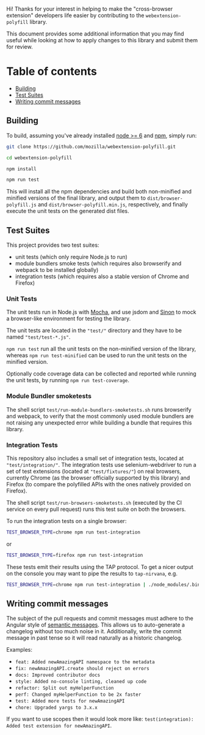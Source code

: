 Hi! Thanks for your interest in helping to make the "cross-browser extension" developers life easier by contributing to the `webextension-polyfill` library.

This document provides some additional information that you may find useful while looking at how to apply changes to this library and submit them for review.

Table of contents
=================

* [Building](#building)
* [Test Suites](#test-suites)
* [Writing commit messages](#writing-commit-messages)

## Building

To build, assuming you've already installed [node >= 6](https://nodejs.org) and
[npm](https://www.npmjs.com/), simply run:

```sh
git clone https://github.com/mozilla/webextension-polyfill.git

cd webextension-polyfill

npm install

npm run test
```

This will install all the npm dependencies and build both non-minified and minified versions
of the final library, and output them to `dist/browser-polyfill.js` and `dist/browser-polyfill.min.js`,
respectively, and finally execute the unit tests on the generated dist files.

## Test Suites

This project provides two test suites:

- unit tests (which only require Node.js to run)
- module bundlers smoke tests (which requires also browserify and webpack to be installed globally)
- integration tests (which requires also a stable version of Chrome and Firefox)

### Unit Tests

The unit tests run in Node.js with [Mocha](https://mochajs.org), and use jsdom and 
[Sinon](https://sinonjs.org) to mock a browser-like environment for testing the library.

The unit tests are located in the `"test/"` directory and they have to be named `"test/test-*.js"`. 

`npm run test` run all the unit tests on the non-minified version of the library,
whereas `npm run test-minified` can be used to run the unit tests on the minified version.

Optionally code coverage data can be collected and reported while running the unit tests, 
by running `npm run test-coverage`.

### Module Bundler smoketests

The shell script `test/run-module-bundlers-smoketests.sh` runs browserify and webpack, 
to verify that the most commonly used module bundlers are not raising any unexpected error 
while building a bundle that requires this library.

### Integration Tests

This repository also includes a small set of integration tests, located at `"test/integration/"`.
The integration tests use selenium-webdriver to run a set of test extensions 
(located at `"test/fixtures/"`) on real browsers, currently Chrome (as the browser officially 
supported by this library) and Firefox (to compare the polyfilled APIs with the ones natively 
provided on Firefox).

The shell script `test/run-browsers-smoketests.sh` (executed by the CI service on every
pull request) runs this test suite on both the browsers.

To run the integration tests on a single browser:

```sh
TEST_BROWSER_TYPE=chrome npm run test-integration
```
or

```sh
TEST_BROWSER_TYPE=firefox npm run test-integration
```

These tests emit their results using the TAP protocol. To get a nicer output on the console 
you may want to pipe the results to `tap-nirvana`, e.g.

```sh
TEST_BROWSER_TYPE=chrome npm run test-integration | ./node_modules/.bin/tap-nirvana
```

## Writing commit messages

The subject of the pull requests and commit messages must adhere to the Angular style of
[semantic messages](https://github.com/angular/angular.js/blob/master/DEVELOPERS.md#commits).
This allows us to auto-generate a changelog without too much noise in it.
Additionally, write the commit message in past tense so it will read
naturally as a historic changelog.

Examples:
* `feat: Added newAmazingAPI namespace to the metadata`
* `fix: newAmazingAPI.create should reject on errors`
* `docs: Improved contributor docs`
* `style: Added no-console linting, cleaned up code`
* `refactor: Split out myHelperFunction`
* `perf: Changed myHelperFunction to be 2x faster`
* `test: Added more tests for newAmazingAPI`
* `chore: Upgraded yargs to 3.x.x`

If you want to use scopes then it would look more like:
`test(integration): Added test extension for newAmazingAPI`.
